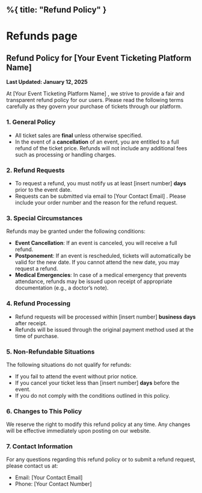 %{
    title: "Refund Policy"
}
---

# Refunds page

## Refund Policy for [Your Event Ticketing Platform Name]

**Last Updated: January 12, 2025**

At [Your Event Ticketing Platform Name] , we strive to provide a fair and transparent refund policy for our users. Please read the following terms carefully as they govern your purchase of tickets through our platform.

### 1. General Policy

- All ticket sales are **final** unless otherwise specified.
- In the event of a **cancellation** of an event, you are entitled to a full refund of the ticket price. Refunds will not include any additional fees such as processing or handling charges.

### 2. Refund Requests

- To request a refund, you must notify us at least
  [insert number]
  **days** prior to the event date.
- Requests can be submitted via email to
  [Your Contact Email]
  . Please include your order number and the reason for the refund request.

### 3. Special Circumstances

Refunds may be granted under the following conditions:

- **Event Cancellation**: If an event is canceled, you will receive a full refund.
- **Postponement**: If an event is rescheduled, tickets will automatically be valid for the new date. If you cannot attend the new date, you may request a refund.
- **Medical Emergencies**: In case of a medical emergency that prevents attendance, refunds may be issued upon receipt of appropriate documentation (e.g., a doctor’s note).

### 4. Refund Processing

- Refund requests will be processed within
  [insert number]
  **business days** after receipt.
- Refunds will be issued through the original payment method used at the time of purchase.

### 5. Non-Refundable Situations

The following situations do not qualify for refunds:

- If you fail to attend the event without prior notice.
- If you cancel your ticket less than
  [insert number]
  **days** before the event.
- If you do not comply with the conditions outlined in this policy.

### 6. Changes to This Policy

We reserve the right to modify this refund policy at any time. Any changes will be effective immediately upon posting on our website.

### 7. Contact Information

For any questions regarding this refund policy or to submit a refund request, please contact us at:

- Email:
  [Your Contact Email]
- Phone:
  [Your Contact Number]

